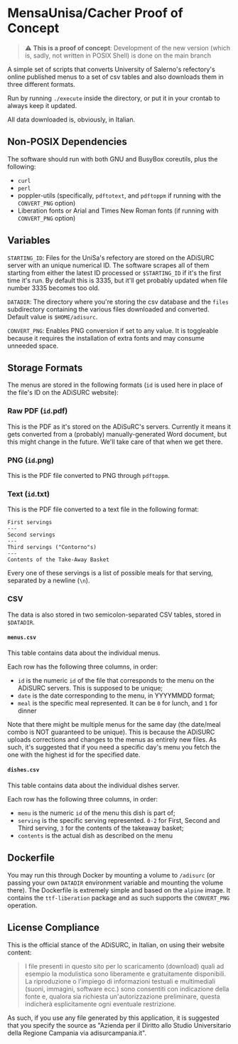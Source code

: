# MensaUnisa/Cacher Proof of Concept
> &#x26a0;&#xfe0f; **This is a proof of concept**: Development of the new version (which is, sadly, not written in POSIX Shell) is done on the main branch

A simple set of scripts that converts University of Salerno's refectory's online
published menus to a set of csv tables and also downloads them in three different 
formats.

Run by running `./execute` inside the directory, or put it in your crontab to 
always keep it updated.

All data downloaded is, obviously, in Italian.

## Non-POSIX Dependencies
The software should run with both GNU and BusyBox coreutils, plus
the following:
* `curl`
* `perl`
* poppler-utils (specifically, `pdftotext`, and `pdftoppm` if running with
the `CONVERT_PNG` option)
* Liberation fonts or Arial and Times New Roman fonts (if running with 
`CONVERT_PNG` option)

## Variables
`STARTING_ID`: Files for the UniSa's refectory are stored on the ADiSURC server 
with an unique numerical ID. The software scrapes all of them starting from either
the latest ID processed or `$STARTING_ID` if it's the first time it's run. By default
this is 3335, but it'll get probably updated when file number 3335 becomes too old.

`DATADIR`: The directory where you're storing the csv database and the `files` subdirectory 
containing the various files downloaded and converted. Default value is `$HOME/adisurc`.

`CONVERT_PNG`: Enables PNG conversion if set to any value. It is toggleable because it requires
the installation of extra fonts and may consume unneeded space.

## Storage Formats
The menus are stored in the following formats (`id` is used here in place of the file's
ID on the ADiSURC website):

### Raw PDF (`id`.pdf)
This is the PDF as it's stored on the ADiSuRC's servers. Currently it means it gets 
converted from a (probably) manually-generated Word document, but this might change
in the future. We'll take care of that when we get there.

### PNG (`id`.png)
This is the PDF file converted to PNG through `pdftoppm`.

### Text (`id`.txt)
This is the PDF file converted to a text file in the following format:
```
First servings
---
Second servings
---
Third servings ("Contorno"s)
---
Contents of the Take-Away Basket
```
Every one of these servings is a list of possible meals for that serving, separated by a newline
(`\n`).

### CSV
The data is also stored in two semicolon-separated CSV tables, stored in `$DATADIR`.

#### `menus.csv`
This table contains data about the individual menus.

Each row has the following three columns, in order:
* `id` is the numeric `id` of the file that corresponds to the menu on the ADiSURC servers. This is supposed 
to be unique;
* `date` is the date corresponding to the menu, in YYYYMMDD format;
* `meal` is the specific meal represented. It can be `0` for lunch, and `1` for dinner

Note that there might be multiple menus for the same day (the date/meal combo is NOT guaranteed 
to be unique). This is because the ADiSURC uploads corrections and changes to the menus as 
entirely new files. As such, it's suggested that if you need a specific day's menu you fetch the
one with the highest id for the specified date.

#### `dishes.csv`
This table contains data about the individual dishes server.

Each row has the following three columns, in order:
* `menu` is the numeric `id` of the menu this dish is part of;
* `serving` is the specific serving represented. `0-2` for First, Second and Third serving, `3` for the
contents of the takeaway basket;
* `contents` is the actual dish as described on the menu

## Dockerfile
You may run this through Docker by mounting a volume to `/adisurc` (or passing your own `DATADIR` 
environment variable and mounting the volume there). The Dockerfile is extremely simple and based
on the `alpine` image. It contains the `ttf-liberation` package and as such supports the 
`CONVERT_PNG` operation.

## License Compliance
This is the official stance of the ADiSURC, in Italian, on using their website content:

> I file presenti in questo sito per lo scaricamento (download) quali ad esempio la modulistica sono
liberamente e gratuitamente disponibili. La riproduzione o l'impiego di informazioni testuali e
multimediali (suoni, immagini, software ecc.) sono consentiti con indicazione della fonte e, qualora
sia richiesta un'autorizzazione preliminare, questa indicherà esplicitamente ogni eventuale 
restrizione.

As such, if you use any file generated by this application, it is suggested that you specify the
source as "Azienda per il Diritto allo Studio Universitario della Regione Campania via adisurcampania.it".
